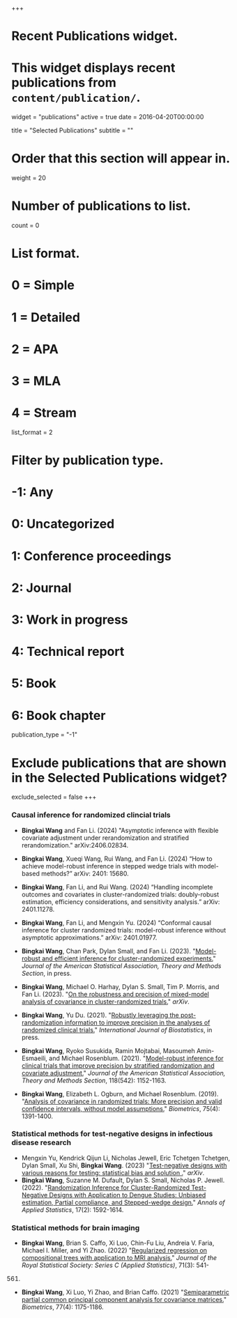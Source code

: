 +++
# Recent Publications widget.
# This widget displays recent publications from `content/publication/`.
widget = "publications"
active = true
date = 2016-04-20T00:00:00

title = "Selected Publications"
subtitle = ""

# Order that this section will appear in.
weight = 20

# Number of publications to list.
count = 0

# List format.
#   0 = Simple
#   1 = Detailed
#   2 = APA
#   3 = MLA
#   4 = Stream
list_format = 2

# Filter by publication type.
# -1: Any
#  0: Uncategorized
#  1: Conference proceedings
#  2: Journal
#  3: Work in progress
#  4: Technical report
#  5: Book
#  6: Book chapter
publication_type = "-1"

# Exclude publications that are shown in the Selected Publications widget?
exclude_selected = false
+++


### Causal inference for randomized clincial trials

- **Bingkai Wang** and Fan Li. (2024) "Asymptotic inference with flexible covariate adjustment under rerandomization and stratified rerandomization." arXiv:2406.02834.

- **Bingkai Wang**, Xueqi Wang, Rui Wang, and Fan Li. (2024) “How to achieve model-robust inference in stepped wedge trials with model-based methods?” arXiv: 2401: 15680. 

- **Bingkai Wang**, Fan Li, and Rui Wang. (2024) “Handling incomplete outcomes and covariates in cluster-randomized trials: doubly-robust estimation, efficiency considerations, and sensitivity analysis.” arXiv: 2401.11278. 

- **Bingkai Wang**, Fan Li, and Mengxin Yu. (2024) “Conformal causal inference for cluster randomized trials: model-robust inference without asymptotic approximations.” arXiv: 2401.01977. 

- **Bingkai Wang**, Chan Park, Dylan Small, and Fan Li. (2023). "[Model-robust and efficient inference for cluster-randomized experiments.](https://doi.org/10.1080/01621459.2023.2289693)" *Journal of the American Statistical Association, Theory and Methods Section*, in press. 
- **Bingkai Wang**, Michael O. Harhay, Dylan S. Small, Tim P. Morris, and Fan Li. (2023). "[On the robustness and precision of mixed-model analysis of covariance in cluster-randomized trials.](https://arxiv.org/abs/2112.00832)"  *arXiv*.
- **Bingkai Wang**, Yu Du. (2021). "[Robustly leveraging the post-randomization information to improve precision in the analyses of randomized clinical trials.](https://arxiv.org/abs/2110.09645)" *International Journal of Biostatistics*, in press.
- **Bingkai Wang**, Ryoko Susukida, Ramin Mojtabai, Masoumeh Amin-Esmaeili, and Michael Rosenblum. (2021). "[Model-robust inference for clinical trials that improve precision by stratified randomization and covariate adjustment.](https://doi.org/10.1080/01621459.2021.1981338)" *Journal of the American Statistical Association, Theory and Methods Section*, 118(542): 1152-1163.
- **Bingkai Wang**, Elizabeth L. Ogburn, and Michael Rosenblum. (2019). "[Analysis of covariance in randomized trials: More precision and valid confidence intervals, without model assumptions.](https://onlinelibrary.wiley.com/doi/abs/10.1111/biom.13062)" *Biometrics*, 75(4): 1391-1400. 


### Statistical methods for test-negative designs in infectious disease research
- Mengxin Yu, Kendrick Qijun Li, Nicholas Jewell, Eric Tchetgen Tchetgen, Dylan Small, Xu Shi, **Bingkai Wang**. (2023) "[Test-negative designs with various reasons for testing: statistical bias and solution
.](https://arxiv.org/abs/2312.03967)"  *arXiv*.
- **Bingkai Wang**, Suzanne M. Dufault, Dylan S. Small, Nicholas P. Jewell. (2022). "[Randomization Inference for Cluster-Randomized Test-Negative Designs with Application to Dengue Studies: Unbiased estimation, Partial compliance, and Stepped-wedge design.](https://arxiv.org/abs/2202.03379)" *Annals of Applied Statistics*, 17(2): 1592-1614.

### Statistical methods for brain imaging
- **Bingkai Wang**, Brian S. Caffo, Xi Luo, Chin-Fu Liu, Andreia V. Faria, Michael I. Miller, and Yi Zhao. (2022) "[Regularized regression on compositional trees with application to MRI analysis.](https://doi.org/10.1111/rssc.12545
)" *Journal of the Royal Statistical Society: Series C (Applied Statistics)*, 71(3): 541-
561.
- **Bingkai Wang**, Xi Luo, Yi Zhao, and Brian Caffo. (2021) "[Semiparametric partial common principal component analysis for covariance matrices.](https://onlinelibrary.wiley.com/doi/abs/10.1111/biom.13369)" *Biometrics*, 77(4): 1175-1186.

